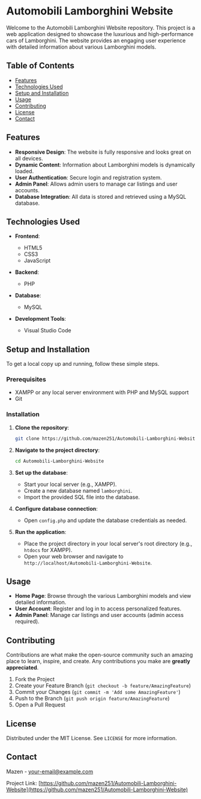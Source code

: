 
# Automobili Lamborghini Website

Welcome to the Automobili Lamborghini Website repository. This project is a web application designed to showcase the luxurious and high-performance cars of Lamborghini. The website provides an engaging user experience with detailed information about various Lamborghini models.

## Table of Contents

- [Features](#features)
- [Technologies Used](#technologies-used)
- [Setup and Installation](#setup-and-installation)
- [Usage](#usage)
- [Contributing](#contributing)
- [License](#license)
- [Contact](#contact)

## Features

- **Responsive Design**: The website is fully responsive and looks great on all devices.
- **Dynamic Content**: Information about Lamborghini models is dynamically loaded.
- **User Authentication**: Secure login and registration system.
- **Admin Panel**: Allows admin users to manage car listings and user accounts.
- **Database Integration**: All data is stored and retrieved using a MySQL database.

## Technologies Used

- **Frontend**:
  - HTML5
  - CSS3
  - JavaScript

- **Backend**:
  - PHP

- **Database**:
  - MySQL

- **Development Tools**:
  - Visual Studio Code

## Setup and Installation

To get a local copy up and running, follow these simple steps.

### Prerequisites

- XAMPP or any local server environment with PHP and MySQL support
- Git

### Installation

1. **Clone the repository**:
   ```bash
   git clone https://github.com/mazen251/Automobili-Lamborghini-Website.git
   ```

2. **Navigate to the project directory**:
   ```bash
   cd Automobili-Lamborghini-Website
   ```

3. **Set up the database**:
   - Start your local server (e.g., XAMPP).
   - Create a new database named `lamborghini`.
   - Import the provided SQL file into the database.

4. **Configure database connection**:
   - Open `config.php` and update the database credentials as needed.

5. **Run the application**:
   - Place the project directory in your local server's root directory (e.g., `htdocs` for XAMPP).
   - Open your web browser and navigate to `http://localhost/Automobili-Lamborghini-Website`.

## Usage

- **Home Page**: Browse through the various Lamborghini models and view detailed information.
- **User Account**: Register and log in to access personalized features.
- **Admin Panel**: Manage car listings and user accounts (admin access required).

## Contributing

Contributions are what make the open-source community such an amazing place to learn, inspire, and create. Any contributions you make are **greatly appreciated**.

1. Fork the Project
2. Create your Feature Branch (`git checkout -b feature/AmazingFeature`)
3. Commit your Changes (`git commit -m 'Add some AmazingFeature'`)
4. Push to the Branch (`git push origin feature/AmazingFeature`)
5. Open a Pull Request

## License

Distributed under the MIT License. See `LICENSE` for more information.

## Contact

Mazen - [your-email@example.com](mailto:your-email@example.com)

Project Link: [https://github.com/mazen251/Automobili-Lamborghini-Website](https://github.com/mazen251/Automobili-Lamborghini-Website)
